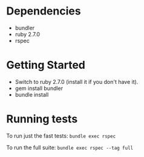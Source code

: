 # Dependencies
* bundler
* ruby 2.7.0
* rspec

# Getting Started
- Switch to ruby 2.7.0 (install it if you don't have it).
- gem install bundler
- bundle install

# Running tests

To run just the fast tests:
`bundle exec rspec`

To run the full suite:
`bundle exec rspec --tag full`
